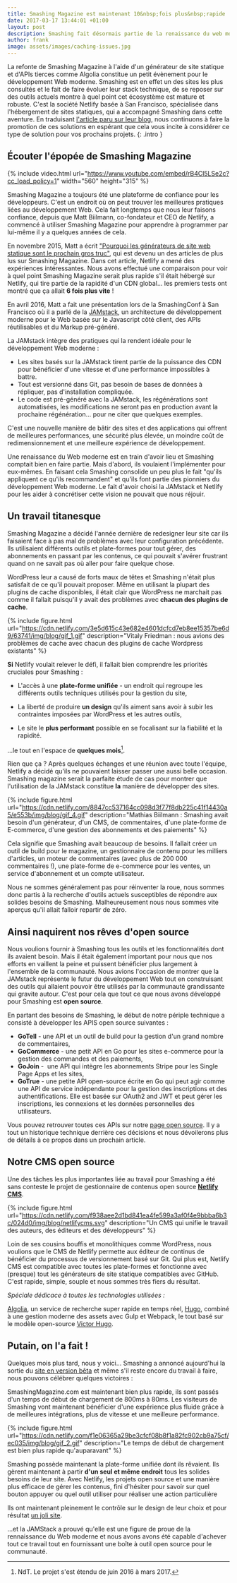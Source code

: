 ```yaml
---
title: Smashing Magazine est maintenant 10&nbsp;fois plus&nbsp;rapide
date: 2017-03-17 13:44:01 +01:00
layout: post
description: Smashing fait désormais partie de la renaissance du web moderne. Sachant que leur site pouvait aller six fois plus vite en tirant parti d'un CDN global, Smashing a opté pour la JAMstack et s'est adjoint les services de Netlify pour les aider à migrer.
author: frank
image: assets/images/caching-issues.jpg
---
```


La refonte de Smashing Magazine à l'aide d'un générateur de site statique et d'APIs tierces comme Algolia constitue un petit évènement pour le développement Web moderne. Smashing est en effet un des sites les plus consultés et le fait de faire évoluer leur stack technique, de se reposer sur des outils actuels montre à quel point cet écosystème est mature et robuste. C'est la société Netlify basée à San Francisco, spécialisée dans l'hébergement de sites statiques, qui a accompagné Smashing dans cette aventure. En traduisant [l'article paru sur leur blog](https://www.netlify.com/blog/2017/03/16/smashing-magazine-just-got-10x-faster/), nous continuons à faire la promotion de ces solutions en espérant que cela vous incite à considérer ce type de solution pour vos prochains projets.
{: .intro }

## Écouter l'épopée de Smashing Magazine

{% include video.html url="https://www.youtube.com/embed/rB4Cl5LSe2c?cc_load_policy=1" width="560" height="315" %}

Smashing Magazine a toujours été une plateforme de confiance pour les développeurs. C'est un endroit où on peut trouver les meilleures pratiques liées au développement Web. Cela fait longtemps que nous leur faisons confiance, depuis que Matt Biilmann, co-fondateur et CEO de Netlify, a commencé à utiliser Smashing Magazine pour apprendre à programmer par lui-même il y a quelques années de cela.

En novembre 2015, Matt a écrit ["Pourquoi les générateurs de site web statique sont le prochain gros truc"](https://www.smashingmagazine.com/2015/11/modern-static-website-generators-next-big-thing/), qui est devenu un des articles de plus lus sur Smashing Magazine. Dans cet article, Netlify a mené des expériences intéressantes. Nous avons effectué une comparaison pour voir à quel point Smashing Magazine serait plus rapide s'il était hébergé sur Netlify, qui tire partie de la rapidité d'un CDN global… les premiers tests ont montré que ça allait **6 fois plus vite** !

En avril 2016, Matt a fait une présentation lors de la SmashingConf à San Francisco où il a parlé de la [JAMstack](https://jamstack.org/), un architecture de développement moderne pour le Web basée sur le Javascript côté client, des APIs réutilisables et du Markup pré-généré.

La JAMstack intègre des pratiques qui la rendent idéale pour le développement Web moderne :

-   Les sites basés sur la JAMstack tirent partie de la puissance des CDN pour bénéficier d'une vitesse et d'une performance impossibles à battre.
-   Tout est versionné dans Git, pas besoin de bases de données à répliquer, pas d'installation compliquée.
-   Le code est pré-généré avec la JAMstack, les régénérations sont automatisées, les modifications ne seront pas en production avant la prochaine régénération… pour ne citer que quelques exemples.

C'est une nouvelle manière de bâtir des sites et des applications qui offrent de meilleures performances, une sécurité plus élevée, un moindre coût de redimensionnement et une meilleure expérience de développement.

Une renaissance du Web moderne est en train d'avoir lieu et Smashing comptait bien en faire partie. Mais d'abord, ils voulaient l'implémenter pour eux-mêmes. En faisant cela Smashing consolide un peu plus le fait "qu'ils appliquent ce qu'ils recommandent" et qu'ils font partie des pionniers du développement Web moderne. Le fait d'avoir choisi la JAMstack et Netlify pour les aider à concrétiser cette vision ne pouvait que nous réjouir.

## Un travail titanesque

Smashing Magazine a décidé l'année dernière de redesigner leur site car ils faisaient face à pas mal de problèmes avec leur configuration précédente. Ils utilisaient différents outils et plate-formes pour tout gérer, des abonnements en passant par les contenus, ce qui pouvait s'avérer frustrant quand on ne savait pas où aller pour faire quelque chose.

WordPress leur a causé de forts maux de têtes et Smashing n'était plus satisfait de ce qu'il pouvait proposer. Même en utilisant la plupart des plugins de cache disponibles, il était clair que WordPress ne marchait pas comme il fallait puisqu'il y avait des problèmes avec **chacun des plugins de cache**.

{% include figure.html url="https://cdn.netlify.com/3e5d615c43e682e4601dcfcd7eb8ee15357be6d9/63741/img/blog/gif_1.gif" description="Vitaly Friedman : nous avions des problèmes de cache avec chacun des plugins de cache Wordpress existants" %}

**Si** Netlify voulait relever le défi, il fallait bien comprendre les priorités cruciales pour Smashing :

-   L'accès à une **plate-forme unifiée** - un endroit qui regroupe les différents outils techniques utilisés pour la gestion du site,

-   La liberté de produire **un design** qu'ils aiment sans avoir à subir les contraintes imposées par WordPress et les autres outils,

-   Le site le **plus performant** possible en se focalisant sur la fiabilité et la rapidité.

…le tout en l'espace de **quelques mois**[^1].

[^1]: NdT. Le projet s'est étendu de juin 2016 à mars 2017.

Rien que ça ? Après quelques échanges et une réunion avec toute l'équipe, Netlify a décidé qu'ils ne pouvaient laisser passer une aussi belle occasion. Smashing magazine serait la parfaite étude de cas pour montrer que l'utilisation de la JAMstack constitue **la** manière de développer des sites.

{% include figure.html url="https://cdn.netlify.com/8847cc537164cc098d3f77f8db225c41f14430a5/e553b/img/blog/gif_4.gif" description="Mathias Biilmann : Smashing avait besoin d'un générateur, d'un CMS, de commentaires, d'une plate-forme de E-commerce, d'une gestion des abonnements et des paiements" %}

Cela signifie que Smashing avait beaucoup de besoins. Il fallait créer un outil de build pour le magazine, un gestionnaire de contenu pour les milliers d'articles, un moteur de commentaires (avec plus de 200 000 commentaires !), une plate-forme de e-commerce pour les ventes, un service d'abonnement et un compte utilisateur.

Nous ne sommes généralement pas pour réinventer la roue, nous sommes donc partis à la recherche d'outils actuels susceptibles de répondre aux solides besoins de Smashing. Malheureusement nous nous sommes vite aperçus qu'il allait falloir repartir de zéro.

## Ainsi naquirent nos rêves d'open source

Nous voulions fournir à Smashing tous les outils et les fonctionnalités dont ils avaient besoin. Mais il était également important pour nous que nos efforts en vaillent la peine et puissent bénéficier plus largement à l'ensemble de la communauté. Nous avions l'occasion de montrer que la JAMstack représente le futur du développement Web tout en construisant des outils qui allaient pouvoir être utilisés par la communauté grandissante qui gravite autour. C'est pour cela que tout ce que nous avons développé pour Smashing est **open source**.

En partant des besoins de Smashing, le début de notre périple technique a consisté à développer les APIS open source suivantes :

-   **GoTell** - une API et un outil de build pour la gestion d'un grand nombre de commentaires,
-   **GoCommerce** - une petit API en Go pour les sites e-commerce pour la gestion des commandes et des paiements,
-   **GoJoin** -  une API qui intègre les abonnements Stripe pour les Single Page Apps et les sites,
-   **GoTrue** - une petite API open-source écrite en Go qui peut agir comme une API de service indépendante pour la gestion des inscriptions et des authentifications. Elle est basée sur OAuth2 and JWT et peut gérer les inscriptions, les connexions et les données personnelles des utilisateurs.

Vous pouvez retrouver toutes ces APIs sur notre [page open source](https://www.netlify.com/open-source/). Il y a tout un historique technique derrière ces décisions et nous dévoilerons plus de détails à ce propos dans un prochain article.

## Notre CMS open source

Une des tâches les plus importantes liée au travail pour Smashing a été sans conteste le projet de gestionnaire de contenus open source **[Netlify
CMS](https://www.netlifycms.org/)**.

{% include figure.html url="https://cdn.netlify.com/f938aee2d1bd841ea4fe599a3af0f4e9bbba6b3c/024d0/img/blog/netlifycms.svg" description="Un CMS qui unifie le travail des auteurs, des éditeurs et des développeurs" %}

Loin de ses cousins bouffis et monolithiques comme WordPress, nous voulions que le CMS de Netlify permette aux éditeur de continus de bénéficier du processus de versionnement basé sur Git. Qui plus est, Netlify CMS est compatible avec toutes les plate-formes et fonctionne avec (presque) tout les générateurs de site statique compatibles avec GitHub. C'est rapide, simple, souple et nous sommes très fiers du résultat.

*Spéciale dédicace à toutes les technologies utilisées :*

[Algolia](https://www.algolia.com/), un service de recherche super rapide en temps réel, [Hugo](http://gohugo.io/), combiné à une gestion moderne des assets avec Gulp et Webpack, le tout basé sur le modèle open-source [Victor Hugo](https://github.com/netlify/victor-hugo).

## Putain, on l'a fait !

Quelques mois plus tard, nous y voici… Smashing a annoncé aujourd'hui la sortie du [site en version bêta](https://next.smashingmagazine.com/) et même s'il reste encore du travail à faire, nous pouvons célébrer quelques victoires :

SmashingMagazine.com est maintenant bien plus rapide, ils sont passés d'un temps de début de chargement de 800ms à 80ms. Les visiteurs de Smashing vont maintenant bénéficier d'une expérience plus fluide grâce à de meilleures intégrations, plus de vitesse et une meilleure performance.

{% include figure.html url="https://cdn.netlify.com/f1e06365a29be3cfcf08b8f1a82fc902cb9a75cf/ec035/img/blog/gif_2.gif" description="Le temps de début de chargement est bien plus rapide qu'auparavant" %}

Smashing possède maintenant la plate-forme unifiée dont ils rêvaient. Ils gèrent maintenant à partir **d'un seul et même endroit** tous les solides besoins de leur site. Avec Netlify, les projets open source et une manière plus efficace de gérer les contenus, fini d'hésiter pour savoir sur quel bouton appuyer ou quel outil utiliser pour réaliser une action particulière

Ils ont maintenant pleinement le contrôle sur le design de leur choix et pour résultat [un joli site](https://next.smashingmagazine.com/).

…et la JAMStack a prouvé qu'elle est une figure de proue de la rennaissance du Web moderne et nous avons avons été capable d'achever tout ce travail tout en fournissant une boîte à outil open source pour le communauté.
